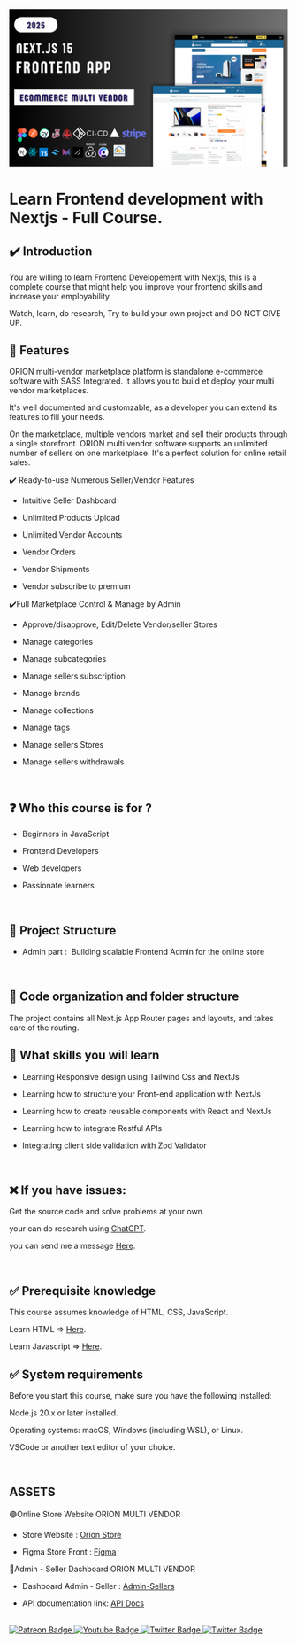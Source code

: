 
<div align="center">
  <img src="./public/assets/images/og2.png" alt="Orion">
</div>


# Learn Frontend development with Nextjs - Full Course.


## ✔️ Introduction

You are willing to learn Frontend Developement with Nextjs, this is a complete course that might help you improve your frontend skills and increase your employability.

Watch, learn, do research, Try to  build your own project and DO NOT GIVE UP.
<br/>


## 📂 Features 

ORION multi-vendor marketplace platform is standalone e-commerce software with SASS Integrated. It allows you to build et deploy your multi vendor marketplaces.

It's well documented and customzable, as a developer you can extend its features to fill your needs.

On the marketplace, multiple vendors market and sell their products through a single storefront. ORION multi vendor software supports an unlimited number of sellers on one marketplace. It's a perfect solution for online retail sales.


✔️ Ready-to-use Numerous Seller/Vendor Features

- Intuitive Seller Dashboard

- Unlimited Products Upload

- Unlimited Vendor Accounts

- Vendor Orders

- Vendor Shipments

- Vendor subscribe to premium


✔️Full Marketplace Control & Manage by Admin

- Approve/disapprove, Edit/Delete Vendor/seller Stores

- Manage categories

- Manage subcategories

- Manage sellers subscription

- Manage brands

- Manage collections

- Manage tags

- Manage sellers Stores

- Manage sellers withdrawals


<br/>


## ❓ Who this course is for ?

- Beginners in JavaScript

- Frontend Developers

- Web developers

- Passionate learners 

<br/>


## 📅 Project Structure

- Admin part :  Building scalable Frontend Admin for the online store

<br/>


## 📅 Code organization and folder structure

The project contains all Next.js App Router pages and layouts, and takes care of the routing.


## 🎯 What skills you will learn 


- Learning Responsive design using Tailwind Css and NextJs

- Learning how to structure your Front-end application with NextJs

- Learning how to create reusable components with React and NextJs

- Learning how to integrate Restful APIs

- Integrating client side validation with Zod Validator

<br/>


## ❌ If you have issues: 

Get the source code and solve problems at your own.

your can do research using [ChatGPT](https://chatgpt.com/).

you can send me a message [Here](https://www.patreon.com/messages?mode=campaign&tab=chats).

<br/>

## ✅ Prerequisite knowledge

This course assumes knowledge of HTML, CSS, JavaScript.

Learn HTML  => [Here](https://www.patreon.com/posts/html-in-one-hour-116677123?utm_medium=clipboard_copy&utm_source=copyLink&utm_campaign=postshare_creator&utm_content=join_link).

Learn Javascript => [Here](https://www.patreon.com/posts/fatest-way-to-117619789?utm_medium=clipboard_copy&utm_source=copyLink&utm_campaign=postshare_creator&utm_content=join_link).
<br/>


## ✅ System requirements

Before you start this course, make sure you have the following installed:

Node.js 20.x or later installed.

Operating systems: macOS, Windows (including WSL), or Linux.

VSCode or another text editor of your choice.

<br/>



## ASSETS

🟢Online Store Website ORION MULTI VENDOR

- Store Website : [Orion Store](https://orion-store-prod.vercel.app)

- Figma Store Front : [Figma](https://www.figma.com/design/izslJAyRNNXZrlpoVAOCbK/Orion---eCommerce-Marketplace)



🔴Admin - Seller Dashboard ORION MULTI VENDOR

- Dashboard Admin - Seller : [Admin-Sellers](https://orion-api-five.vercel.app/)

- API documentation link: [API Docs](https://app.swaggerhub.com/apis-docs/SYLVAINCODEUR/Nextjs/1.0.0#/)
<br/>



<div id="badges">
  <a href="https://www.patreon.com/sylvaincodes" target="_blank">
    <img src="https://img.shields.io/badge/Patreon-black?style=for-the-badge&logo=patreon&logoColor=white" alt="Patreon Badge"/>
  </a>
  <a  href="https://www.youtube.com/@sylvaincodes593" target="_blank">
    <img src="https://img.shields.io/badge/YouTube-red?style=for-the-badge&logo=youtube&logoColor=white" alt="Youtube Badge"/>
  </a>
  <a  href="https://twitter.com/sylvaincodes" target="_blank">
    <img src="https://img.shields.io/badge/Twitter-blue?style=for-the-badge&logo=x&logoColor=white" alt="Twitter Badge"/>
  </a>
  <a  href="https://stackoverflow.com/users/20458049/sylvain-codes" target="_blank">
    <img src="https://img.shields.io/badge/Stackoverflow-orange?style=for-the-badge&logo=stackoverflow&logoColor=white" alt="Twitter Badge"/>
  </a>
</div>
